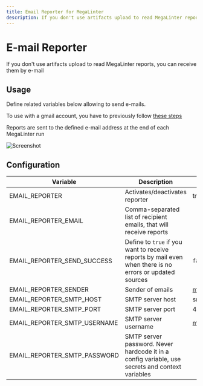```yaml
---
title: Email Reporter for MegaLinter
description: If you don't use artifacts upload to read MegaLinter reports, you can receive them by e-mail
---
```

# E-mail Reporter

If you don't use artifacts upload to read MegaLinter reports, you can receive them by e-mail

## Usage

Define related variables below allowing to send e-mails.

To use with a gmail account, you have to previously follow [these steps](https://stackabuse.com/how-to-send-emails-with-gmail-using-python/#authenticating-with-gmail)

Reports are sent to the defined e-mail address at the end of each MegaLinter run

![Screenshot](../assets/images/EmailReporter_1.jpg)

## Configuration

| Variable                     | Description                                                                                             | Default value          |
|------------------------------|---------------------------------------------------------------------------------------------------------|------------------------|
| EMAIL_REPORTER               | Activates/deactivates reporter                                                                          | true                   |
| EMAIL_REPORTER_EMAIL         | Comma-separated list of recipient emails, that will receive reports                                     |                        |
| EMAIL_REPORTER_SEND_SUCCESS  | Define to `true` if you want to receive reports by mail even when there is no errors or updated sources | `false`                |
| EMAIL_REPORTER_SENDER        | Sender of emails                                                                                        | <megalinter@gmail.com> |
| EMAIL_REPORTER_SMTP_HOST     | SMTP server host                                                                                        | smtp.gmail.com         |
| EMAIL_REPORTER_SMTP_PORT     | SMTP server port                                                                                        | 465                    |
| EMAIL_REPORTER_SMTP_USERNAME | SMTP server username                                                                                    | <megalinter@gmail.com> |
| EMAIL_REPORTER_SMTP_PASSWORD | SMTP server password. Never hardcode it in a config variable, use secrets and context variables         |                        |
